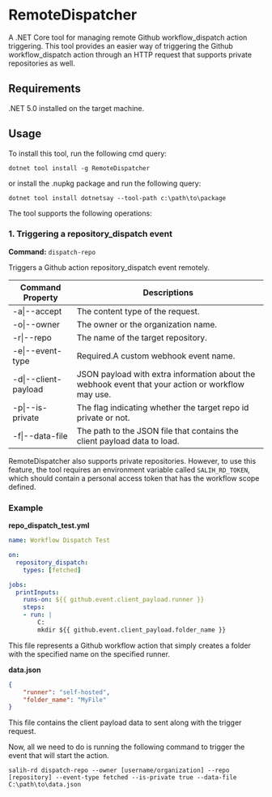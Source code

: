 # RemoteDispatcher
A .NET Core tool for managing remote Github workflow_dispatch action triggering.
This tool provides an easier way of triggering the Github workflow_dispatch action through an HTTP request that supports private repositories as well.

## Requirements
.NET 5.0 installed on the target machine.

## Usage

To install this tool, run the following cmd query:
```
dotnet tool install -g RemoteDispatcher
```

or install the .nupkg package and run the following query:
```
dotnet tool install dotnetsay --tool-path c:\path\to\package
```

The tool supports the following operations:

### 1. Triggering a repository_dispatch event
**Command:** `dispatch-repo`

 Triggers a Github action repository_dispatch event remotely.


| Command Property     | Descriptions                                                                                      |
|----------------------|---------------------------------------------------------------------------------------------------|
| -a\|--accept         | The content type of the request.                                                                  |
| -o\|--owner          | The owner or the organization name.                                                               |
| -r\|--repo           | The name of the target repository.                                                                |
| -e\|--event-type     | Required.A custom webhook event name.                                                             |
| -d\|--client-payload | JSON payload with extra information about the webhook event that your action or workflow may use. |
| -p\|--is-private     | The flag indicating whether the target repo id private or not.                                    |
| -f\|--data-file      | The path to the JSON file that contains the client payload data to load.                          |

RemoteDispatcher also supports private repositories. However, to use this feature, the tool requires an environment variable called `SALIH_RD_TOKEN`, which should contain a personal access token that has the workflow scope defined.

### Example

**repo_dispatch_test.yml**
```yml
name: Workflow Dispatch Test

on:
  repository_dispatch:
    types: [fetched]

jobs:
  printInputs:
    runs-on: ${{ github.event.client_payload.runner }}
    steps:
    - run: |
        C:
        mkdir ${{ github.event.client_payload.folder_name }}
```
This file represents a Github workflow action that simply creates a folder with the specified name on the specified runner.

**data.json**
```json
{
    "runner": "self-hosted",
    "folder_name": "MyFile"
}
```
This file contains the client payload data to sent along with the trigger request.


Now, all we need to do is running the following command to trigger the event that will start the action.
```
salih-rd dispatch-repo --owner [username/organization] --repo [repository] --event-type fetched --is-private true --data-file C:\path\to\data.json
```
